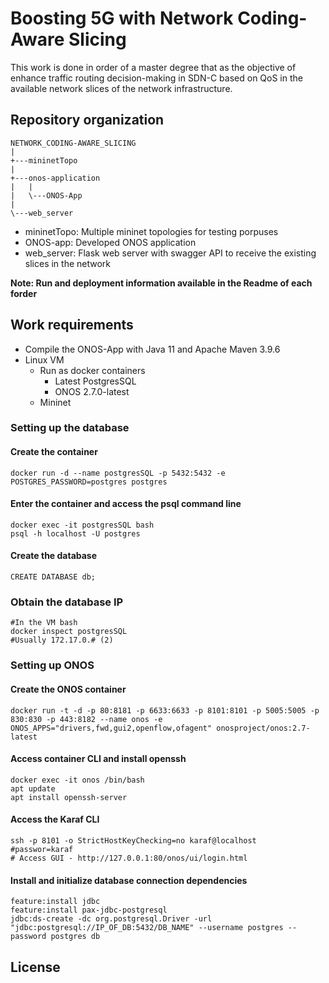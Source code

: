 # Boosting 5G with Network Coding-Aware Slicing

This work is done in order of a master degree that as the objective of enhance traffic routing decision-making in SDN-C based on QoS in the available network slices of the network infrastructure.


## Repository organization

```
NETWORK_CODING-AWARE_SLICING
|   
+---mininetTopo
|       
+---onos-application
|   |       
|   \---ONOS-App
|                       
\---web_server
```

- mininetTopo: Multiple mininet topologies for testing porpuses
- ONOS-app: Developed ONOS application
- web_server: Flask web server with swagger API to receive the existing slices in the network

**Note: Run and deployment information available in the Readme of each forder**

## Work requirements

- Compile the ONOS-App with Java 11 and Apache Maven 3.9.6
- Linux VM
  - Run as docker containers
    - Latest PostgresSQL
    - ONOS 2.7.0-latest
  - Mininet

### Setting up the database
#### Create the container
```
docker run -d --name postgresSQL -p 5432:5432 -e POSTGRES_PASSWORD=postgres postgres
```
#### Enter the container and access the psql command line
```
docker exec -it postgresSQL bash
psql -h localhost -U postgres
```
#### Create the database
```
CREATE DATABASE db;
```
### Obtain the database IP
```
#In the VM bash
docker inspect postgresSQL
#Usually 172.17.0.# (2)
```

### Setting up ONOS
#### Create the ONOS container
```
docker run -t -d -p 80:8181 -p 6633:6633 -p 8101:8101 -p 5005:5005 -p 830:830 -p 443:8182 --name onos -e ONOS_APPS="drivers,fwd,gui2,openflow,ofagent" onosproject/onos:2.7-latest
```
#### Access container CLI and install openssh
```
docker exec -it onos /bin/bash
apt update
apt install openssh-server
```
#### Access the Karaf CLI
```
ssh -p 8101 -o StrictHostKeyChecking=no karaf@localhost
#passwor=karaf
# Access GUI - http://127.0.0.1:80/onos/ui/login.html
```
#### Install and initialize database connection dependencies
```
feature:install jdbc
feature:install pax-jdbc-postgresql
jdbc:ds-create -dc org.postgresql.Driver -url "jdbc:postgresql://IP_OF_DB:5432/DB_NAME" --username postgres --password postgres db
```

## License
